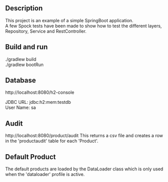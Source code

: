## Description
This project is an example of a simple SpringBoot application.  
A few Spock tests have been made to show how to test the different layers, Repository, Service and RestController. 

## Build and run
./gradlew build  
./gradlew bootRun

## Database
http://localhost:8080/h2-console

JDBC URL: jdbc:h2:mem:testdb  
User Name: sa

## Audit
http://localhost:8080/product/audit
This returns a csv file and creates a row in the 'productaudit' table for each 'Product'.

## Default Product
The default products are loaded by the DataLoader class which is only used when the 'dataloader' profile is active. 
